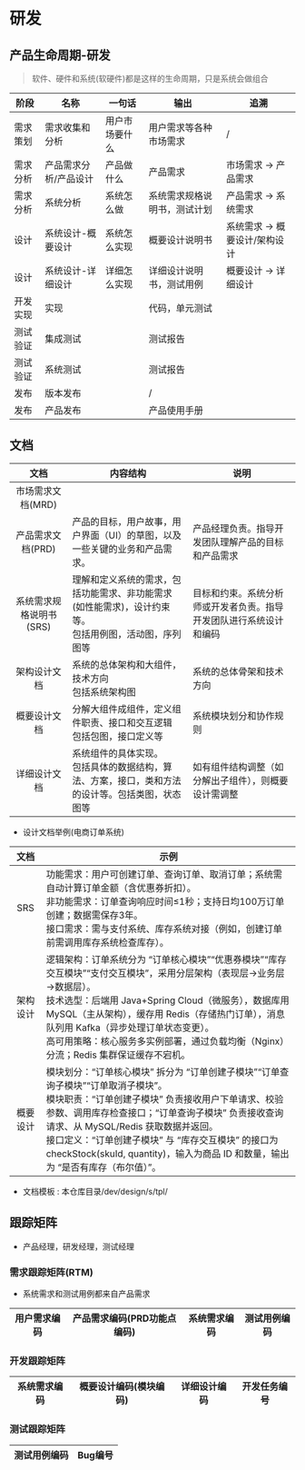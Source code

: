 # 研发
## 产品生命周期-研发
> 软件、硬件和系统(软硬件)都是这样的生命周期，只是系统会做组合

| 阶段 | 名称 | 一句话 | 输出 | 追溯 |
| - | - | - | - | - |
| 需求策划 | 需求收集和分析 | 用户市场要什么 | 用户需求等各种市场需求 | / |
| 需求分析 | 产品需求分析/产品设计 | 产品做什么 | 产品需求 | 市场需求 -> 产品需求 |
| 需求分析 | 系统分析 | 系统怎么做 | 系统需求规格说明书，测试计划 | 产品需求 -> 系统需求 |
| 设计 | 系统设计-概要设计 | 系统怎么实现 | 概要设计说明书 | 系统需求 -> 概要设计/架构设计 |
| 设计 | 系统设计-详细设计 | 详细怎么实现 | 详细设计说明书，测试用例 | 概要设计 -> 详细设计 |
| 开发实现 | 实现 |  | 代码，单元测试 |  |
| 测试验证 | 集成测试 |  | 测试报告 |  |
| 测试验证 | 系统测试 |  | 测试报告 |  |
| 发布 | 版本发布 |  | / |  |
| 发布 | 产品发布 |  | 产品使用手册 |  |

## 文档
| 文档 | 内容结构 | 说明 |
| :-: | - | - |
| 市场需求文档(MRD) |  |  |
| 产品需求文档(PRD) | 产品的目标，用户故事，用户界面（UI）的草图，以及一些关键的业务和产品需求。 | 产品经理负责。指导开发团队理解产品的目标和产品需求 |
| 系统需求规格说明书(SRS) | 理解和定义系统的需求，包括功能需求、非功能需求(如性能需求)，设计约束等。 <br> 包括用例图，活动图，序列图等 | 目标和约束。系统分析师或开发者负责。指导开发团队进行系统设计和编码 |
| 架构设计文档 | 系统的总体架构和大组件，技术方向 <br> 包括系统架构图 | 系统的总体骨架和技术方向 |
| 概要设计文档 | 分解大组件成组件，定义组件职责、接口和交互逻辑 <br> 包括包图，接口定义等 | 系统模块划分和协作规则 |
| 详细设计文档 | 系统组件的具体实现。 <br> 包括具体的数据结构，算法、方案，接口，类和方法的设计等。包括类图，状态图等 | 如有组件结构调整（如分解出子组件），则概要设计需调整 |

* 设计文档举例(电商订单系统)

| 文档 | 示例 |
| :-: | - |
| SRS | 功能需求：用户可创建订单、查询订单、取消订单；系统需自动计算订单金额（含优惠券折扣）。 <br/> 非功能需求：订单查询响应时间≤1秒；支持日均100万订单创建；数据需保存3年。 <br/> 接口需求：需与支付系统、库存系统对接（例如，创建订单前需调用库存系统检查库存）。 |
| 架构设计 | 逻辑架构：订单系统分为 “订单核心模块”“优惠券模块”“库存交互模块”“支付交互模块”，采用分层架构（表现层→业务层→数据层）。 <br/> 技术选型：后端用 Java+Spring Cloud（微服务），数据库用 MySQL（主从架构），缓存用 Redis（存储热门订单），消息队列用 Kafka（异步处理订单状态变更）。 <br/> 高可用策略：核心服务多实例部署，通过负载均衡（Nginx）分流；Redis 集群保证缓存不宕机。 |
| 概要设计 | 模块划分：“订单核心模块” 拆分为 “订单创建子模块”“订单查询子模块”“订单取消子模块”。 <br/> 模块职责：“订单创建子模块” 负责接收用户下单请求、校验参数、调用库存检查接口；“订单查询子模块” 负责接收查询请求、从 MySQL/Redis 获取数据并返回。 <br/> 接口定义：“订单创建子模块” 与 “库存交互模块” 的接口为checkStock(skuId, quantity)，输入为商品 ID 和数量，输出为 “是否有库存（布尔值）”。 |

* 文档模板 : 本仓库目录/dev/design/s/tpl/

## 跟踪矩阵
* 产品经理，研发经理，测试经理

### 需求跟踪矩阵(RTM)
* 系统需求和测试用例都来自产品需求

| 用户需求编码 | 产品需求编码(PRD功能点编码) | 系统需求编码 | 测试用例编码 |
| - | - | - | - |

### 开发跟踪矩阵
| 系统需求编码 | 概要设计编码(模块编码) | 详细设计编码 | 开发任务编号 |
| - | - | - | - |

### 测试跟踪矩阵
| 测试用例编码 | Bug编号 |
| - | - |